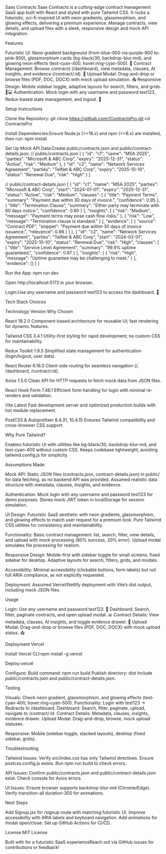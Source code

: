 Saas Contracts
Saas Contracts is a cutting-edge contract management SaaS app built with React and styled with pure Tailwind CSS. It rocks a futuristic, sci-fi-inspired UI with neon gradients, glassmorphism, and glowing effects, delivering a premium experience. Manage contracts, view details, and upload files with a sleek, responsive design and mock API integration.

Features

Futuristic UI: Neon gradient background (from-blue-900 via-purple-900 to-pink-900), glassmorphism cards (bg-black/30, backdrop-blur-md), and glowing neon effects (text-cyan-400, hover:ring-cyan-500). 🌃
Contract Management: Browse contracts (/dashboard), view metadata, clauses, AI insights, and evidence (/contract/:id). 📜
Upload Modal: Drag-and-drop or browse files (PDF, DOC, DOCX) with mock upload simulation. 📤
Responsive Design: Mobile sidebar toggle, adaptive layouts for search, filters, and grids. 📱💻
Authentication: Mock login with any username and password test123, Redux-based state management, and logout. 🔐


Setup Instructions

Clone the Repository:
git clone https://github.com//ContractsPro.git
cd ContractsPro


Install Dependencies:Ensure Node.js (>=16.x) and npm (>=8.x) are installed, then run:
npm install


Set Up Mock API Data:Create public/contracts.json and public/contract-details.json:
// public/contracts.json
[
  {
    "id": "c1",
    "name": "MSA 2025",
    "parties": "Microsoft & ABC Corp",
    "expiry": "2025-12-31",
    "status": "Active",
    "risk": "Medium"
  },
  {
    "id": "c2",
    "name": "Network Services Agreement",
    "parties": "TelNet & ABC Corp",
    "expiry": "2025-10-10",
    "status": "Renewal Due",
    "risk": "High"
  }
]

// public/contract-details.json
[
  {
    "id": "c1",
    "name": "MSA 2025",
    "parties": "Microsoft & ABC Corp",
    "start": "2024-01-01",
    "expiry": "2025-12-31",
    "status": "Active",
    "risk": "Medium",
    "clauses": [
      {
        "title": "Payment Terms",
        "summary": "Payment due within 30 days of invoice.",
        "confidence": 0.95
      },
      {
        "title": "Termination Clause",
        "summary": "Either party may terminate with 60 days notice.",
        "confidence": 0.90
      }
    ],
    "insights": [
      {
        "risk": "Medium",
        "message": "Payment terms may pose cash flow risks."
      },
      {
        "risk": "Low",
        "message": "Termination clause is standard."
      }
    ],
    "evidence": [
      {
        "source": "Contract PDF",
        "snippet": "Payment due within 30 days of invoice issuance.",
        "relevance": 0.98
      }
    ]
  },
  {
    "id": "c2",
    "name": "Network Services Agreement",
    "parties": "TelNet & ABC Corp",
    "start": "2024-03-01",
    "expiry": "2025-10-10",
    "status": "Renewal Due",
    "risk": "High",
    "clauses": [
      {
        "title": "Service Level Agreement",
        "summary": "99.9% uptime guaranteed.",
        "confidence": 0.97
      }
    ],
    "insights": [
      {
        "risk": "High",
        "message": "Uptime guarantee may be challenging to meet."
      }
    ],
    "evidence": []
  }
]


Run the App:
npm run dev

Open http://localhost:5173 in your browser.

Login:Use any username and password test123 to access the dashboard. 🔑



 Tech Stack Choices



Technology
Version
Why Chosen



React
18.2.0
Component-based architecture for reusable UI; fast rendering for dynamic features.


Tailwind CSS
3.4.1
Utility-first styling for rapid development; no custom CSS for maintainability.


Redux Toolkit
1.9.5
Simplified state management for authentication (login/logout, user data).


React Router
6.16.0
Client-side routing for seamless navigation (/, /dashboard, /contract/:id).


Axios
1.5.0
Clean API for HTTP requests to fetch mock data from JSON files.


React Hook Form
7.46.1
Efficient form handling for login with minimal re-renders and validation.


Vite
Latest
Fast development server and optimized production builds with hot module replacement.


PostCSS & Autoprefixer
8.4.31, 10.4.15
Ensures Tailwind compatibility and cross-browser CSS support.


Why Pure Tailwind?

Enables futuristic UI with utilities like bg-black/30, backdrop-blur-md, and text-cyan-400 without custom CSS.
Keeps codebase lightweight, avoiding tailwind.config.js for simplicity.


Assumptions Made

Mock API:
Static JSON files (contracts.json, contract-details.json) in public/ for data fetching, as no backend API was provided.
Assumed realistic data structure with metadata, clauses, insights, and evidence.


Authentication:
Mock login with any username and password test123 for demo purposes.
Stores mock JWT token in localStorage for session simulation.


UI Design:
Futuristic SaaS aesthetic with neon gradients, glassmorphism, and glowing effects to match user request for a premium look.
Pure Tailwind CSS utilities for consistency and maintainability.


Functionality:
Basic contract management: list, search, filter, view details, and upload with mock processing (80% success, 20% error).
Upload modal simulates file processing for realism.


Responsive Design:
Mobile-first with sidebar toggle for small screens, fixed sidebar for desktop.
Adaptive layouts for search, filters, grids, and modals.


Accessibility:
Minimal accessibility (clickable buttons, form labels) but not full ARIA compliance, as not explicitly requested.


Deployment:
Assumed Vercel/Netlify deployment with Vite’s dist output, including mock JSON files.




 Usage

Login: Use any username and password test123. 🔐
Dashboard: Search, filter, paginate contracts, and open upload modal. 📊
Contract Details: View metadata, clauses, AI insights, and toggle evidence drawer. 📜
Upload Modal: Drag-and-drop or browse files (PDF, DOC, DOCX) with mock upload status. 📤



Deployment
Vercel

Install Vercel CLI:npm install -g vercel


Deploy:vercel


Configure:
Build command: npm run build
Publish directory: dist
Include public/contracts.json and public/contract-details.json.


 Testing

Visuals: Check neon gradient, glassmorphism, and glowing effects (text-cyan-400, hover:ring-cyan-500).
Functionality:
Login with test123 → Redirects to /dashboard.
Dashboard: Search, filter, paginate, upload, navigate to /contract/:id.
Contract Details: Metadata, clauses, insights, evidence drawer.
Upload Modal: Drag-and-drop, browse, mock upload statuses.


Responsive: Mobile (sidebar toggle, stacked layouts), desktop (fixed sidebar, grids).


 Troubleshooting

Tailwind Issues:
Verify src/index.css has only Tailwind directives.
Ensure postcss.config.js exists.
Run npm run build to check errors.


API Issues:
Confirm public/contracts.json and public/contract-details.json exist.
Check console for Axios errors.


UI Issues:
Ensure browser supports backdrop-blur-md (Chrome/Edge).
Verify transition-all duration-300 for animations.




 Next Steps

Add Signup.jsx for /signup route with matching futuristic UI.
Improve accessibility with ARIA labels and keyboard navigation.
Add animations for modal open/close.
Set up GitHub Actions for CI/CD.


 License
MIT License

Built with for a futuristic SaaS experienceReach out via GitHub issues for contributions or feedback!